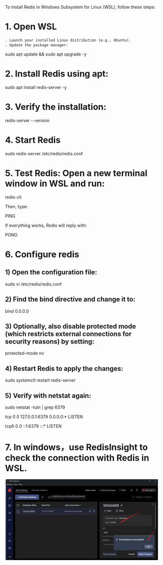 To install Redis in Windows Subsystem for Linux (WSL), follow these steps:

# 1. Open WSL
	. Launch your installed Linux distribution (e.g., Ubuntu).
	. Update the package manager:

sudo apt update && sudo apt upgrade -y

# 2. Install Redis using apt:

sudo apt install redis-server -y
	
# 3. Verify the installation:

redis-server --version

# 4. Start Redis

sudo redis-server /etc/redis/redis.conf

# 5. Test Redis: Open a new terminal window in WSL and run:


redis-cli

Then, type:

PING

If everything works, Redis will reply with:

PONG

# 6. Configure redis

## 1) Open the configuration file:

sudo vi /etc/redis/redis.conf

## 2) Find the bind directive and change it to:

bind 0.0.0.0

## 3) Optionally, also disable protected mode (which restricts external connections for security reasons) by setting:

protected-mode no

## 4) Restart Redis to apply the changes:

sudo systemctl restart redis-server

## 5) Verify with netstat again:

sudo netstat -tuln | grep 6379

tcp        0      0 127.0.0.1:6379          0.0.0.0:*               LISTEN

tcp6       0      0 ::1:6379                :::*                    LISTEN

# 7. In windows，use RedisInsight to check the connection with Redis in WSL.

![Alt Text](https://github.com/yangdanfeng115/Cloud-Native-Architecture-/blob/main/images/connection%20with%20redis.png)


